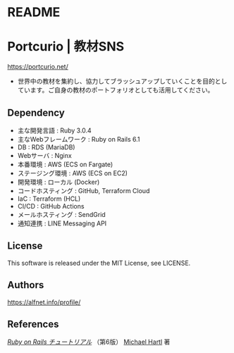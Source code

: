 # README
# Portcurio | 教材SNS
https://portcurio.net/
- 世界中の教材を集約し、協力してブラッシュアップしていくことを目的としています。ご自身の教材のポートフォリオとしても活用してください。

## Dependency
- 主な開発言語          : Ruby 3.0.4
- 主なWebフレームワーク : Ruby on Rails 6.1
- DB                    : RDS (MariaDB)
- Webサーバ             : Nginx
- 本番環境              : AWS (ECS on Fargate)
- ステージング環境      : AWS (ECS on EC2)
- 開発環境              : ローカル (Docker)
- コードホスティング    : GitHub, Terraform Cloud
- IaC                   : Terraform (HCL)
- CI/CD                 : GitHub Actions
- メールホスティング    : SendGrid
- 通知連携              : LINE Messaging API

## License
This software is released under the MIT License, see LICENSE.

## Authors
https://alfnet.info/profile/


## References
[*Ruby on Rails チュートリアル*](https://railstutorial.jp/)
（第6版）
[Michael Hartl](https://www.michaelhartl.com/) 著

<!-- This README would normally document whatever steps are necessary to get the
application up and running.

Things you may want to cover:

* Ruby version

* System dependencies

* Configuration

* Database creation

* Database initialization

* How to run the test suite

* Services (job queues, cache servers, search engines, etc.)

* Deployment instructions

* ... -->
